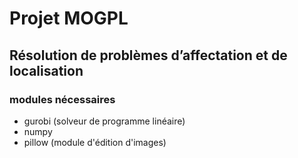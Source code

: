 # Projet MOGPL
## Résolution de problèmes d’affectation et de localisation

### modules nécessaires
- gurobi (solveur de programme linéaire)
- numpy 
- pillow (module d'édition d'images)

